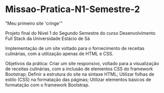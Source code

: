 # Missao-Pratica-N1-Semestre-2
"Meu primeiro site 'cringe'"

Projeto final do Nível 1 do Segundo Semestre do curso Desenvolvimento Full Stack da Universidade Estácio de Sá

Implementação de um site voltado para o fornecimento de receitas culinárias, com a utilização apenas de HTML e CSS.

Objetivos da prática:
Criar um site responsivo, voltado para a visualização de receitas culinárias, com a inclusão de elementos CSS do framework Bootstrap;
Definir a estrutura do site na sintaxe HTML;
Utilizar folhas de estilo (CSS) na formatação das páginas;
Utilizar elementos básicos de formatação com o framework Bootstrap.
